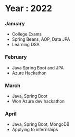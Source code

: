 
# Year : 2022

### January 

- College Exams
- Spring Beans, AOP, Data JPA
- Learning DSA


### February
- Java Spring Boot and JPA
- Azure Hackathon

### March 
- Java, Spring Boot
- Won Azure dev hackathon 

### April
- Java, Spring Boot, MongoDB
- Applying to internships

